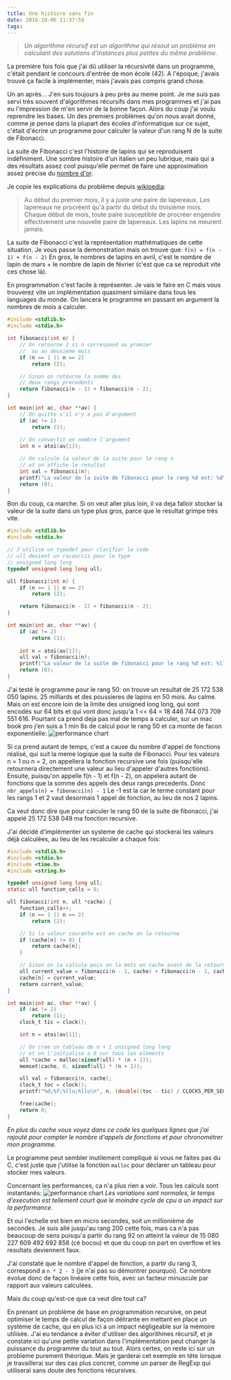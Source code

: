 ```yaml
---
title: Une histoire sans fin
date: 2016-10-06 11:37:59
tags:
---
```

>*Un algorithme récursif est un algorithme qui résout un problème en calculant des solutions d'instances plus petites du même problème.*

La première fois fois que j'ai dû utiliser la récursivité dans un programme, c'était pendant le concours d'entrée de mon école (42). A l'époque, j'avais trouvé ça facile à implémenter, mais j'avais pas compris grand chose.

Un an après... J'en suis toujours à peu près au meme point. Je me suis pas servi très souvent d'algorithmes récursifs dans mes programmes et j'ai pas eu l'impression de m'en servir de la bonne façon.
Alors du coup j'ai voulu reprendre les bases. Un des premiers problèmes qu'on nous avait donné, comme je pense dans la plupart des écoles d'informatique sur ce sujet, c'était d'écrire un programme pour calculer la valeur d'un rang N de la suite de Fibonacci.

La suite de Fibonacci c'est l'histoire de lapins qui se reproduisent indéfiniment. Une sombre histoire d'un italien un peu lubrique, mais qui a des résultats assez cool puisqu'elle permet de faire une approximation assez précise du [nombre d'or](https://fr.wikipedia.org/wiki/Nombre_d%27or).

Je copie les explications du problème depuis [wikipedia](https://fr.wikipedia.org/wiki/Suite_de_Fibonacci):
> Au début du premier mois, il y a juste une paire de lapereaux.
> Les lapereaux ne procréent qu'à partir du début du troisième mois. Chaque début de mois, toute paire susceptible de procréer engendre effectivement une nouvelle paire de lapereaux.
Les lapins ne meurent jamais.

La suite de Fibonacci c'est la représentation mathématiques de cette situation.
Je vous passe la demonstration mais on trouve que:
`f(n) = f(n - 1) + f(n - 2)`
En gros, le nombres de lapins en avril, c'est le nombre de lapin de mars + le nombre de lapin de février (c'est que ca se reproduit vite ces chose là).

En programmation c'est facile à représenter. Je vais le faire en C mais vous trouverez vite un implémentation quasiment similaire dans tous les languages du monde. On lancera le programme en passant en argument la nombres de mois a calculer.

```c
#include <stdlib.h>
#include <stdio.h>

int fibonacci(int n) {
	// On retourne 2 si n correspond au premier
	//  ou au deuxieme mois
	if (n == 1 || n == 2)
		return (2);

	// Sinon on retourne la somme des
	// deux rangs precedents 
	return fibonacci(n - 1) + fibonacci(n - 2);
}

int main(int ac, char **av) {
	// On quitte s'il n'y a pas d'argument
	if (ac != 2)
		return (1);
	
	// On convertit en nombre l'argument
	int n = atoi(av[1]);

	// On calcule la valeur de la suite pour le rang n
	// et on affiche le resultat
	int val = fibonacci(n);
	printf("La valeur de la suite de fibonacci pour le rang %d est: %d\n", n, val);
	return (0);
}
```

Bon du coup, ca marche. Si on veut aller plus loin, il va deja falloir stocker la valeur de la suite dans un type plus gros, parce que le resultat grimpe très vite.

```c
#include <stdlib.h>
#include <stdio.h>

// J'utilise un typedef pour clarifier le code
// ull devient un racourcis pour le type
// unsigned long long
typedef unsigned long long ull;

ull fibonacci(int n) {
	if (n == 1 || n == 2)
		return (2);

	return fibonacci(n - 1) + fibonacci(n - 2);
}

int main(int ac, char **av) {
	if (ac != 2)
		return (1);
	
	int n = atoi(av[1]);
	ull val = fibonacci(n);
	printf("La valeur de la suite de fibonacci pour le rang %d est: %llu\n", n, val);
	return (0);
}
```

J'ai testé le programme pour le rang 50:
on trouve un resultat de 25 172 538 050 lapins. 25 milliards et des poussieres de lapins en 50 mois. Au calme. Mais on est encore loin de la limite des unsigned long long, qui sont encodés sur 64 bits et qui vont donc jusqu'a 1 << 64 = 18 446 744 073 709 551 616.
Pourtant ca prend deja pas mal de temps a calculer, sur un mac book pro j'en suis a 1 min 8s de calcul pour le rang 50 et ca monte de facon exponentielle:
![performance chart](http://images.mrtraan.love/fibo_chart1.png)

Si ca prend autant de temps, c'est a cause du nombre d'appel de fonctions réalisé, qui suit la meme logique que la suite de Fibonacci. Pour les valeurs n = 1 ou n = 2, on appellera la fonction recursive une fois (puisqu'elle retournera directement une valeur au lieu d'appeler d'autres fonctions). Ensuite, puisqu'on appelle f(n - 1) et f(n - 2), on appelera autant de fonctions que la somme des appels des deux rangs precedents. Donc
`nbr_appels(n) = fibonacci(n) - 1`
Le -1 est la car le terme constant pour les rangs 1 et 2 vaut desormais 1 appel de fonction, au lieu de nos 2 lapins.

Ca veut donc dire que pour calculer le rang 50 de la suite de fibonacci, j'ai appelé 25 172 538 049 ma fonction recursive.

J'ai décidé d'implémenter un systeme de cache qui stockerai les valeurs déjà calculées, au lieu de les recalculer a chaque fois:
```c
#include <stdlib.h>
#include <stdio.h>
#include <time.h>
#include <string.h>

typedef unsigned long long ull;
static ull function_calls = 0;

ull fibonacci(int n, ull *cache) {
	function_calls++;
	if (n == 1 || n == 2)
		return (2);

	// Si la valeur courante est en cache on la retourne
	if (cache[n] != 0) {
		return cache[n];
	}

	// Sinon on la calcule puis on la mets en cache avant de la retourner
	ull current_value = fibonacci(n - 1, cache) + fibonacci(n - 2, cache);
	cache[n] = current_value;
	return current_value;
}

int main(int ac, char **av) {
	if (ac != 2)
		return (1);
	clock_t tic = clock();

	int n = atoi(av[1]);

	// On cree un tableau de n + 1 unsigned long long
	// et on l'initialise a 0 sur tous les elements
	ull *cache = malloc(sizeof(ull) * (n + 1));
	memset(cache, 0, sizeof(ull) * (n + 1));

	ull val = fibonacci(n, cache);
	clock_t toc = clock();
	printf("%d;%f;%llu;%llu\n", n, (double)(toc - tic) / CLOCKS_PER_SEC, function_calls, val);

	free(cache);
	return 0;
}
```
*En plus du cache vous voyez dans ce code les quelques lignes que j'ai rajouté pour compter le nombre d'appels de fonctions et pour chronométrer mon programme.*

Le programme peut sembler inutilement compliqué si vous ne faites pas du C, c'est juste que j'utilise la fonction `malloc` pour déclarer un tableau pour stocker mes valeurs.

Concernant les performances, ca n'a plus rien a voir. Tous les calculs sont instantanés:
![performance chart](http://images.mrtraan.love/fibo_chart2.png)
*Les variations sont normales, le temps d'execution est tellement court que le moindre cycle de cpu a un impact sur la performance.*

Et oui l'echelle est bien en micro secondes, soit un millionième de secondes. Je suis allé jusqu'au rang 200 cette fois, mais ca n'a pas beaucoup de sens puisqu'a partir du rang 92 on atteint la valeur de 15 080 227 609 492 692 858 (cé bocou) et que du coup on part en overflow et les resultats deviennent faux.

J'ai constaté que le nombre d'appel de fonction, a partir du rang 3, correspond a `n * 2 - 3` (je n'ai pas su démontrer pourquoi). Ce nombre évolue donc de façon linéaire cette fois, avec un facteur minuscule par rapport aux valeurs calculées.

Mais du coup qu'est-ce que ca veut dire tout ca?

En prenant un problème de base en programmation recursive, on peut optimiser le temps de calcul de façon délirante en mettant en place un système de cache, qui en plus ici a un impact négligeable sur la mémoire utilisée.
J'ai eu tendance a éviter d'utiliser des algorithmes récursif, et je constate ici qu'une petite variation dans l'implémentation peut changer la puissance du programme du tout au tout.
Alors certes, on reste ici sur un probleme purement théorique. Mais je garderai cet exemple en tête lorsque je travaillerai sur des cas plus concret, comme un parser de RegExp qui utiliserai sans doute des fonctions récursives.
